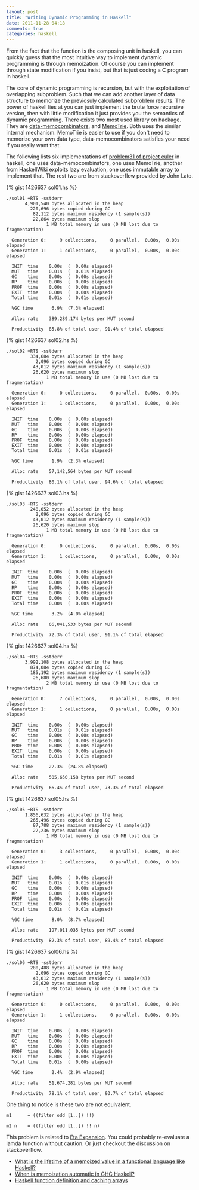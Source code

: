 ```yaml
---
layout: post
title: "Writing Dynamic Programming in Haskell"
date: 2011-11-28 04:18
comments: true
categories: haskell 
---
```


From the fact that the function is the composing unit in haskell,
you can quickly guess that the most intuitive way to implement dynamic programming is through memoization.
Of course you can implement through state modification if you insist,
but that is just coding a C program in haskell.

The core of dynamic programming is recursion, but with the exploitation of overlapping subproblem.
Such that we can add another layer of data structure to memorize the previosuly calculated subproblem results.
The power of haskell lies at you can just implement the brute force recursive version, then with little modification it just provides you the semantics of dynamic programming.
There exists two most used library on hackage. 
They are [data-memocombinators](http://hackage.haskell.org/package/data-memocombinators), and [MemoTrie](http://hackage.haskell.org/package/MemoTrie).
Both uses the similar internal mechanism.
MemoTrie is easier to use if you don't need to memorize your own data type, data-memocombinators satisfies your need if you really want that.

The following lists six implementations of [problem31 of project euler](http://projecteuler.net/problem=31) in haskell,
one uses data-memocombinators, one uses MemoTrie, another from HaskellWiki exploits lazy evaluation,
one uses immutable array to implement that. The rest two are from stackoverflow provided by John Lato.

{% gist 1426637 sol01.hs %}

```
./sol01 +RTS -sstderr 
       4,901,540 bytes allocated in the heap
         220,696 bytes copied during GC
          82,112 bytes maximum residency (1 sample(s))
          22,864 bytes maximum slop
               1 MB total memory in use (0 MB lost due to fragmentation)

  Generation 0:     9 collections,     0 parallel,  0.00s,  0.00s elapsed
  Generation 1:     1 collections,     0 parallel,  0.00s,  0.00s elapsed

  INIT  time    0.00s  (  0.00s elapsed)
  MUT   time    0.01s  (  0.01s elapsed)
  GC    time    0.00s  (  0.00s elapsed)
  RP    time    0.00s  (  0.00s elapsed)
  PROF  time    0.00s  (  0.00s elapsed)
  EXIT  time    0.00s  (  0.00s elapsed)
  Total time    0.01s  (  0.01s elapsed)

  %GC time       6.9%  (7.3% elapsed)

  Alloc rate    389,289,174 bytes per MUT second

  Productivity  85.8% of total user, 91.4% of total elapsed
```

{% gist 1426637 sol02.hs %}
```
./sol02 +RTS -sstderr 
         334,684 bytes allocated in the heap
           2,096 bytes copied during GC
          43,012 bytes maximum residency (1 sample(s))
          26,620 bytes maximum slop
               1 MB total memory in use (0 MB lost due to fragmentation)

  Generation 0:     0 collections,     0 parallel,  0.00s,  0.00s elapsed
  Generation 1:     1 collections,     0 parallel,  0.00s,  0.00s elapsed

  INIT  time    0.00s  (  0.00s elapsed)
  MUT   time    0.00s  (  0.00s elapsed)
  GC    time    0.00s  (  0.00s elapsed)
  RP    time    0.00s  (  0.00s elapsed)
  PROF  time    0.00s  (  0.00s elapsed)
  EXIT  time    0.00s  (  0.00s elapsed)
  Total time    0.01s  (  0.01s elapsed)

  %GC time       1.9%  (2.3% elapsed)

  Alloc rate    57,142,564 bytes per MUT second

  Productivity  80.1% of total user, 94.6% of total elapsed
```



{% gist 1426637 sol03.hs %}
```
./sol03 +RTS -sstderr 
         248,052 bytes allocated in the heap
           2,096 bytes copied during GC
          43,012 bytes maximum residency (1 sample(s))
          26,620 bytes maximum slop
               1 MB total memory in use (0 MB lost due to fragmentation)

  Generation 0:     0 collections,     0 parallel,  0.00s,  0.00s elapsed
  Generation 1:     1 collections,     0 parallel,  0.00s,  0.00s elapsed

  INIT  time    0.00s  (  0.00s elapsed)
  MUT   time    0.00s  (  0.00s elapsed)
  GC    time    0.00s  (  0.00s elapsed)
  RP    time    0.00s  (  0.00s elapsed)
  PROF  time    0.00s  (  0.00s elapsed)
  EXIT  time    0.00s  (  0.00s elapsed)
  Total time    0.00s  (  0.00s elapsed)

  %GC time       3.2%  (4.0% elapsed)

  Alloc rate    66,041,533 bytes per MUT second

  Productivity  72.3% of total user, 91.1% of total elapsed
```



{% gist 1426637 sol04.hs %}
```
./sol04 +RTS -sstderr 
       3,992,108 bytes allocated in the heap
         874,084 bytes copied during GC
         185,192 bytes maximum residency (1 sample(s))
          26,680 bytes maximum slop
               2 MB total memory in use (0 MB lost due to fragmentation)

  Generation 0:     7 collections,     0 parallel,  0.00s,  0.00s elapsed
  Generation 1:     1 collections,     0 parallel,  0.00s,  0.00s elapsed

  INIT  time    0.00s  (  0.00s elapsed)
  MUT   time    0.01s  (  0.01s elapsed)
  GC    time    0.00s  (  0.00s elapsed)
  RP    time    0.00s  (  0.00s elapsed)
  PROF  time    0.00s  (  0.00s elapsed)
  EXIT  time    0.00s  (  0.00s elapsed)
  Total time    0.01s  (  0.01s elapsed)

  %GC time      22.3%  (24.8% elapsed)

  Alloc rate    505,650,158 bytes per MUT second

  Productivity  66.4% of total user, 73.3% of total elapsed
```



{% gist 1426637 sol05.hs %}
```
./sol05 +RTS -sstderr 
       1,856,632 bytes allocated in the heap
         265,496 bytes copied during GC
          87,788 bytes maximum residency (1 sample(s))
          22,236 bytes maximum slop
               1 MB total memory in use (0 MB lost due to fragmentation)

  Generation 0:     3 collections,     0 parallel,  0.00s,  0.00s elapsed
  Generation 1:     1 collections,     0 parallel,  0.00s,  0.00s elapsed

  INIT  time    0.00s  (  0.00s elapsed)
  MUT   time    0.01s  (  0.01s elapsed)
  GC    time    0.00s  (  0.00s elapsed)
  RP    time    0.00s  (  0.00s elapsed)
  PROF  time    0.00s  (  0.00s elapsed)
  EXIT  time    0.00s  (  0.00s elapsed)
  Total time    0.01s  (  0.01s elapsed)

  %GC time       8.0%  (8.7% elapsed)

  Alloc rate    197,011,035 bytes per MUT second

  Productivity  82.3% of total user, 89.4% of total elapsed
```

{% gist 1426637 sol06.hs %}

```
./sol06 +RTS -sstderr 
         280,488 bytes allocated in the heap
           2,096 bytes copied during GC
          43,012 bytes maximum residency (1 sample(s))
          26,620 bytes maximum slop
               1 MB total memory in use (0 MB lost due to fragmentation)

  Generation 0:     0 collections,     0 parallel,  0.00s,  0.00s elapsed
  Generation 1:     1 collections,     0 parallel,  0.00s,  0.00s elapsed

  INIT  time    0.00s  (  0.00s elapsed)
  MUT   time    0.00s  (  0.00s elapsed)
  GC    time    0.00s  (  0.00s elapsed)
  RP    time    0.00s  (  0.00s elapsed)
  PROF  time    0.00s  (  0.00s elapsed)
  EXIT  time    0.00s  (  0.00s elapsed)
  Total time    0.01s  (  0.00s elapsed)

  %GC time       2.4%  (2.9% elapsed)

  Alloc rate    51,674,281 bytes per MUT second

  Productivity  78.1% of total user, 93.7% of total elapsed
```

One thing to notice is these two are not equivalent.
```
m1      = ((filter odd [1..]) !!)

m2 n    = ((filter odd [1..]) !! n)
```
This problem is related to [Eta Expansion](http://blog-mno2.csie.org/blog/2012/01/17/floated-out-and-eta-expansion/).
You could probably re-evaluate a lamda function without caution.
Or just checkout the discussion on stackoverflow.

* [What is the lifetime of a memoized value in a functional language like Haskell?](http://stackoverflow.com/questions/5898162/what-is-the-lifetime-of-a-memoized-value-in-a-functional-language-like-haskell)
* [When is memoization automatic in GHC Haskell?](http://stackoverflow.com/questions/3951012/when-is-memoization-automatic-in-ghc-haskell)
* [Haskell function definition and caching arrays](http://stackoverflow.com/questions/307287/haskell-function-definition-and-caching-arrays)
